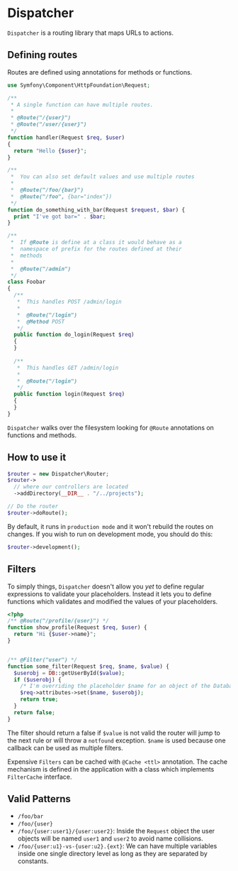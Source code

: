 Dispatcher
==========

`Dispatcher` is a routing library that maps URLs to actions. 

Defining routes
---------------

Routes are defined using annotations for methods or functions.

```php
use Symfony\Component\HttpFoundation\Request;

/** 
 * A single function can have multiple routes.
 * 
 * @Route("/{user}") 
 * @Route("/user/{user}")
 */
function handler(Request $req, $user)
{
  return "Hello {$user}";
}

/**
 *  You can also set default values and use multiple routes
 *
 *  @Route("/foo/{bar}")
 *  @Route("/foo", {bar="index"})
 */
function do_something_with_bar(Request $request, $bar) {
  print "I've got bar=" . $bar;
}

/**
 *  If @Route is define at a class it would behave as a
 *  namespace of prefix for the routes defined at their
 *  methods
 *
 *  @Route("/admin")
 */
class Foobar
{
  /**
   *  This handles POST /admin/login
   *
   *  @Route("/login")
   *  @Method POST
   */
  public function do_login(Request $req)
  {
  }
  
  /**
   *  This handles GET /admin/login
   *
   *  @Route("/login")
   */
  public function login(Request $req)
  {
  }
}
```

`Dispatcher` walks over the filesystem looking for `@Route` annotations on functions and methods.

How to use it
-------------

```php
$router = new Dispatcher\Router;
$router->
  // where our controllers are located
  ->addDirectory(__DIR__ . "/../projects");

// Do the router
$router->doRoute();
```
By default, it runs in `production mode` and it won't rebuild the routes on changes. If you wish to run on development mode, you should do this:

```php
$router->development();

```


Filters
-------

To simply things, `Dispatcher` doesn't allow you *yet* to define regular expressions to validate your placeholders. Instead it lets you to define functions which validates and modified the values of your placeholders.


```php
<?php
/** @Route("/profile/{user}") */
function show_profile(Request $req, $user) {
  return "Hi {$user->name}";
}


/** @Filter("user") */
function some_filter(Request $req, $name, $value) {
  $userobj = DB::getUserById($value);
  if ($userobj) {
    /* I'm overriding the placeholder $name for an object of the Database */
    $req->attributes->set($name, $userobj);
    return true;
  }
  return false;
}
```

The filter should return a false if `$value` is not valid the router will jump to the next rule or will throw a `notfound` exception. `$name` is used because one callback can be used as multiple filters.

Expensive `Filters` can be cached with `@Cache <ttl>` annotation. The cache mechanism is defined in the application with a class which implements `FilterCache` interface.

  
Valid Patterns
--------------
- `/foo/bar`
- `/foo/{user}`
- `/foo/{user:user1}/{user:user2}`: Inside the `Request` object the user objects will be named `user1` and `user2` to avoid name collisions.
- `/foo/{user:u1}-vs-{user:u2}.{ext}`: We can have multiple variables inside one single directory level as long as they are separated by constants.
